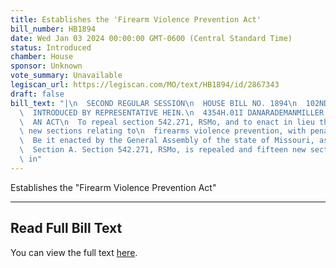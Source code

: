```yaml
---
title: Establishes the 'Firearm Violence Prevention Act'
bill_number: HB1894
date: Wed Jan 03 2024 00:00:00 GMT-0600 (Central Standard Time)
status: Introduced
chamber: House
sponsor: Unknown
vote_summary: Unavailable
legiscan_url: https://legiscan.com/MO/text/HB1894/id/2867343
draft: false
bill_text: "|\n  SECOND REGULAR SESSION\n  HOUSE BILL NO. 1894\n  102ND GENERAL ASSEMBLY\n\
  \  INTRODUCED BY REPRESENTATIVE HEIN.\n  4354H.01I DANARADEMANMILLER,ChiefClerk\n\
  \  AN ACT\n  To repeal section 542.271, RSMo, and to enact in lieu thereof fifteen\
  \ new sections relating to\n  firearms violence prevention, with penalty provisions.\n\
  \  Be it enacted by the General Assembly of the state of Missouri, as follows:\n\
  \  Section A. Section 542.271, RSMo, is repealed and fifteen new sections enacted\
  \ in"
---
```

Establishes the "Firearm Violence Prevention Act"

---

## Read Full Bill Text

You can view the full text [here](https://legiscan.com/MO/text/HB1894/id/2867343).
